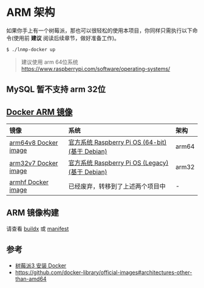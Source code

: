 # ARM 架构

如果你手上有一个树莓派，那也可以很轻松的使用本项目，你同样只需执行以下命令(使用前 **建议** 阅读后续章节，做好准备工作)。

```bash
$ ./lnmp-docker up
```

> 建议使用 arm 64位系统 https://www.raspberrypi.com/software/operating-systems/

## MySQL 暂不支持 arm 32位

## [Docker ARM 镜像](https://github.com/docker-library/official-images#architectures-other-than-amd64)

|镜像|系统|架构|
|:--|:--|:--|
|[arm64v8 Docker image](https://hub.docker.com/u/arm64v8/)|[官方系统 Raspberry Pi OS (64-bit) (基于 Debian)](https://www.raspberrypi.com/software/operating-systems/#raspberry-pi-os-64-bit)|arm64|
|[arm32v7 Docker image](https://hub.docker.com/u/arm32v7/)|[官方系统 Raspberry Pi OS (Legacy) (基于 Debian)](https://www.raspberrypi.com/software/operating-systems/#raspberry-pi-os-legacy)|arm32|
|[armhf Docker image](https://hub.docker.com/u/armhf/)    |已经废弃，转移到了上述两个项目中|-|

## ARM 镜像构建

请查看 [buildx](buildx.md) 或 [manifest](manifest.md)

## 参考

* [树莓派3 安装 Docker](https://blog.khs1994.com/raspberry-pi3/docker.html)
* https://github.com/docker-library/official-images#architectures-other-than-amd64

